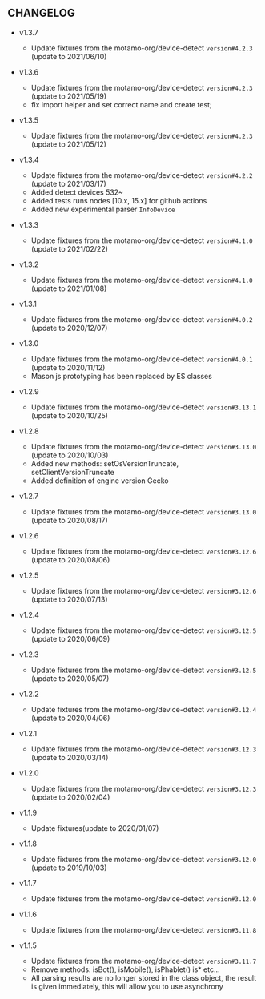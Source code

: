 CHANGELOG
-
* v1.3.7
    * Update fixtures from the motamo-org/device-detect `version#4.2.3` (update to 2021/06/10)
* v1.3.6
    * Update fixtures from the motamo-org/device-detect `version#4.2.3` (update to 2021/05/19)
    * fix import helper and set correct name and create test;
* v1.3.5
    * Update fixtures from the motamo-org/device-detect `version#4.2.3` (update to 2021/05/12)
* v1.3.4
    * Update fixtures from the motamo-org/device-detect `version#4.2.2` (update to 2021/03/17)
    * Added detect devices 532~ 
    * Added tests runs nodes [10.x, 15.x] for github actions
    * Added new experimental parser `InfoDevice`

* v1.3.3
    * Update fixtures from the motamo-org/device-detect `version#4.1.0` (update to 2021/02/22)
    
* v1.3.2
    * Update fixtures from the motamo-org/device-detect `version#4.1.0` (update to 2021/01/08)
    
* v1.3.1
    * Update fixtures from the motamo-org/device-detect `version#4.0.2` (update to 2020/12/07)
* v1.3.0
    * Update fixtures from the motamo-org/device-detect `version#4.0.1` (update to 2020/11/12)
    * Mason js prototyping has been replaced by ES classes
* v1.2.9
    * Update fixtures from the motamo-org/device-detect `version#3.13.1` (update to 2020/10/25)
* v1.2.8
    * Update fixtures from the motamo-org/device-detect `version#3.13.0` (update to 2020/10/03)
    * Added new methods: setOsVersionTruncate, setClientVersionTruncate
    * Added definition of engine version Gecko
* v1.2.7
    * Update fixtures from the motamo-org/device-detect `version#3.13.0` (update to 2020/08/17)
* v1.2.6
    * Update fixtures from the motamo-org/device-detect `version#3.12.6` (update to 2020/08/06)
* v1.2.5
    * Update fixtures from the motamo-org/device-detect `version#3.12.6` (update to 2020/07/13)
* v1.2.4
    * Update fixtures from the motamo-org/device-detect `version#3.12.5` (update to 2020/06/09)
* v1.2.3
    * Update fixtures from the motamo-org/device-detect `version#3.12.5` (update to 2020/05/07)
* v1.2.2
    * Update fixtures from the motamo-org/device-detect `version#3.12.4` (update to 2020/04/06)
* v1.2.1
    * Update fixtures from the motamo-org/device-detect `version#3.12.3` (update to 2020/03/14)
* v1.2.0
    * Update fixtures from the motamo-org/device-detect `version#3.12.3` (update to 2020/02/04)
* v1.1.9
    * Update fixtures(update to 2020/01/07)    
* v1.1.8
    * Update fixtures from the motamo-org/device-detect `version#3.12.0` (update to 2019/10/03)
* v1.1.7
    * Update fixtures from the motamo-org/device-detect `version#3.12.0`
* v1.1.6
    * Update fixtures from the motamo-org/device-detect `version#3.11.8`
* v1.1.5
    * Update fixtures from the motamo-org/device-detect `version#3.11.7`
    * Remove methods: isBot(), isMobile(), isPhablet() is* etc...
    * All parsing results are no longer stored in the class object, the result is given immediately, this will allow you to use asynchrony
